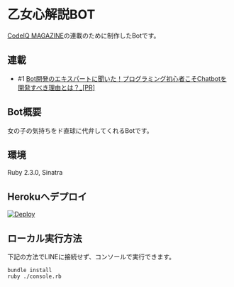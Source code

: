乙女心解説BOT
====

[CodeIQ MAGAZINE](https://codeiq.jp/magazine/2017/07/52989/)の連載のために制作したBotです。

## 連載
- #1 [Bot開発のエキスパートに聞いた！プログラミング初心者こそChatbotを開発すべき理由とは？_[PR]](https://codeiq.jp/magazine/2017/07/52989/)

## Bot概要
女の子の気持ちをド直球に代弁してくれるBotです。

## 環境
Ruby 2.3.0, Sinatra

## Herokuへデプロイ
[![Deploy](https://www.herokucdn.com/deploy/button.svg)](https://heroku.com/deploy)

## ローカル実行方法
下記の方法でLINEに接続せず、コンソールで実行できます。

```
bundle install
ruby ./console.rb
```